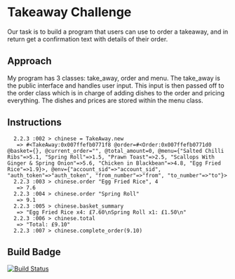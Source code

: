Takeaway Challenge
==================
 Our task is to build a program that users can use to order a takeaway, and in return get a confirmation text with details of their order.

Approach
--------
My program has 3 classes: take_away, order and menu. The take_away is the public interface and handles user input. 
  This input is then passed off to the order class which is in charge of adding dishes to the order and pricing everything.
  The dishes and prices are stored within the menu class.
  
Instructions
------------
```
  2.2.3 :002 > chinese = TakeAway.new
   => #<TakeAway:0x007ffefb0771f8 @order=#<Order:0x007ffefb0771d0 @basket={}, @current_order="", @total_amount=0, @menu={"Salted Chilli Ribs"=>5.1, "Spring Roll"=>1.5, "Prawn Toast"=>2.5, "Scallops With Ginger & Spring Onion"=>5.6, "Chicken in Blackbean"=>4.8, "Egg Fried Rice"=>1.9}>, @env={"account_sid"=>"account_sid", "auth_token"=>"auth_token", "from_number"=>"from", "to_number"=>"to"}> 
  2.2.3 :003 > chinese.order "Egg Fried Rice", 4
   => 7.6 
  2.2.3 :004 > chinese.order "Spring Roll"
   => 9.1 
  2.2.3 :005 > chinese.basket_summary
   => "Egg Fried Rice x4: £7.60\nSpring Roll x1: £1.50\n" 
  2.2.3 :006 > chinese.total
   => "Total: £9.10" 
  2.2.3 :007 > chinese.complete_order(9.10)
```
Build Badge
-----------

[![Build Status](https://travis-ci.org/tcpickard94/takeaway-challenge.svg?branch=master)](https://travis-ci.org/tcpickard94/takeaway-challenge)
